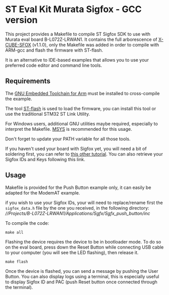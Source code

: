 # ST Eval Kit Murata Sigfox - GCC version

This project provides a Makefile to compile ST Sigfox SDK to use with Murata eval board B-L072Z-LRWAN1.
It contains the full arborescence of [X-CUBE-SFOX](https://www.st.com/content/st_com/en/products/embedded-software/mcus-embedded-software/stm32-embedded-software/stm32cube-expansion-packages/x-cube-sfox.html) (v1.1.0), only the Makefile was added in order to compile with ARM-gcc and flash the firmware with ST-flash.

It is an alternative to IDE-based examples that allows you to use your preferred code editor and command line tools.

## Requirements

The [GNU Embedded Toolchain for Arm](https://developer.arm.com/open-source/gnu-toolchain/gnu-rm/downloads) must be installed to cross-compile the example.

The tool [ST-flash](https://github.com/texane/stlink) is used to load the firmware, you can install this tool or use the traditional STM32 ST Link Utility.

For Windows users, additional GNU utilities maybe required, especially to interpret the Makefile.
[MSYS](http://www.mingw.org/wiki/msys) is recommended for this usage.

Don't forget to update your PATH variable for all those tools.

If you haven't used your board with Sigfox yet, you will need a bit of soldering first, you can refer to [this other tutorial](https://github.com/aureleq/muRataSigfox). You can also retrieve your Sigfox IDs and Keys following this link.


## Usage

Makefile is provided for the Push Button example only, it can easily be adapted for the ModemAT example.

if you wish to use your Sigfox IDs, your will need to replace/rename first the `sigfox_data.h` file by the one you received, in the following directory: *//Projects/B-L072Z-LRWAN1/Applications/Sgfx/Sgfx_push_button/inc*

To compile the code:
```
make all
```

Flashing the device requires the device to be in bootloader mode. To do so on the eval board, press down the Reset Button while connecting USB cable to your computer (you will see the LED flashing), then release it.
```
make flash
```

Once the device is flashed, you can send a message by pushing the User Button. You can also display logs using a terminal, this is especially useful to display Sigfox ID and PAC (push Reset button once connected through the terminal).
